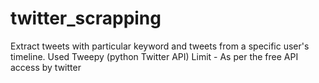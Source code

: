 # twitter_scrapping
Extract tweets with particular keyword and tweets from a specific user's timeline. Used Tweepy (python Twitter API) Limit - As per the free API access by twitter
